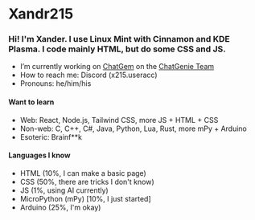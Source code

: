 # Xandr215
### Hi! I'm Xander. I use Linux Mint with Cinnamon and KDE Plasma. I code mainly HTML, but do some CSS and JS.

- I’m currently working on [ChatGem](https://replit.com/@zspocter15/ChatGem) on the [ChatGenie Team](https://github.com/ChatGem)
- How to reach me: Discord (x215.useracc)
- Pronouns: he/him/his
  
#### Want to learn
- Web: React, Node.js, Tailwind CSS, more JS + HTML + CSS
- Non-web: C, C++, C#, Java, Python, Lua, Rust, more mPy + Arduino
- Esoteric: Brainf**k

#### Languages I know
- HTML (10%, I can make a basic page)
- CSS (50%, there are tricks I don't know)
- JS (1%, using AI currently)
- MicroPython (mPy) [10%, I just started]
- Arduino (25%, I'm okay)
